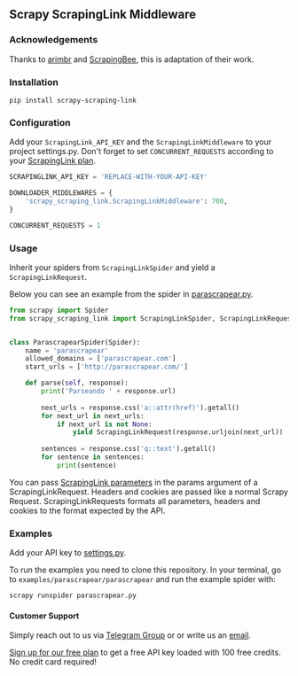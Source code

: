 ## Scrapy ScrapingLink Middleware

### Acknowledgements

Thanks to [arimbr](https://github.com/arimbr) and [ScrapingBee](https://github.com/ScrapingBee/scrapy-scrapingbee), this is adaptation of their work.

### Installation

`pip install scrapy-scraping-link`

### Configuration

Add your `ScrapingLink_API_KEY` and the `ScrapingLinkMiddleware` to your project settings.py. Don't forget to set `CONCURRENT_REQUESTS` according to your [ScrapingLink plan](https://scraping.link/precios/).

```python
SCRAPINGLINK_API_KEY = 'REPLACE-WITH-YOUR-API-KEY'

DOWNLOADER_MIDDLEWARES = {
    'scrapy_scraping_link.ScrapingLinkMiddleware': 700,
}

CONCURRENT_REQUESTS = 1
```

### Usage

Inherit your spiders from `ScrapingLinkSpider` and yield a `ScrapingLinkRequest`.

Below you can see an example from the spider in [parascrapear.py](examples/parascrapear/parascrapear/spiders/parascrapear.py).

```python
from scrapy import Spider
from scrapy_scraping_link import ScrapingLinkSpider, ScrapingLinkRequest


class ParascrapearSpider(Spider):
    name = 'parascrapear'
    allowed_domains = ['parascrapear.com']
    start_urls = ['http://parascrapear.com/']

    def parse(self, response):
        print('Parseando ' + response.url)       
        
        next_urls = response.css('a::attr(href)').getall()
        for next_url in next_urls:
            if next_url is not None:
                yield ScrapingLinkRequest(response.urljoin(next_url))
        
        sentences = response.css('q::text').getall()
        for sentence in sentences:
            print(sentence)

```

You can pass [ScrapingLink parameters](https://scraping.link/documentacion/) in the params argument of a ScrapingLinkRequest. Headers and cookies are passed like a normal Scrapy Request. ScrapingLinkRequests formats all parameters, headers and cookies to the format expected by the API.

### Examples

Add your API key to [settings.py](examples/parascrapear/parascrapear/settings.py).

To run the examples you need to clone this repository. In your terminal, go to `examples/parascrapear/parascrapear` and run the example spider with:

```bash
scrapy runspider parascrapear.py
```

#### Customer Support
Simply reach out to us via [Telegram Group](https://t.me/joinchat/AwFbIh1PuwuEgCk0gVgS4g) or or write us an [email](mailto:info@scraping.link).

[Sign up for our free plan](https://app.scraping.link/register) to get a free API key loaded with 100 free credits. No credit card required!
